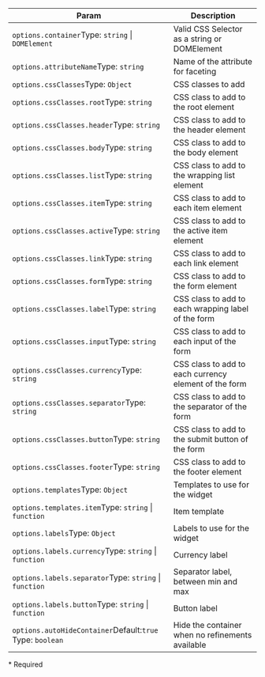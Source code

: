 | Param | Description |
| --- | --- |
| <span class='attr-required'>`options.container`</span><span class="attr-infos">Type: <code>string</code> &#124; <code>DOMElement</code></span> | Valid CSS Selector as a string or DOMElement |
| <span class='attr-required'>`options.attributeName`</span><span class="attr-infos">Type: <code>string</code></span> | Name of the attribute for faceting |
| <span class='attr-optional'>`options.cssClasses`</span><span class="attr-infos">Type: <code>Object</code></span> | CSS classes to add |
| <span class='attr-optional'>`options.cssClasses.root`</span><span class="attr-infos">Type: <code>string</code></span> | CSS class to add to the root element |
| <span class='attr-optional'>`options.cssClasses.header`</span><span class="attr-infos">Type: <code>string</code></span> | CSS class to add to the header element |
| <span class='attr-optional'>`options.cssClasses.body`</span><span class="attr-infos">Type: <code>string</code></span> | CSS class to add to the body element |
| <span class='attr-optional'>`options.cssClasses.list`</span><span class="attr-infos">Type: <code>string</code></span> | CSS class to add to the wrapping list element |
| <span class='attr-optional'>`options.cssClasses.item`</span><span class="attr-infos">Type: <code>string</code></span> | CSS class to add to each item element |
| <span class='attr-optional'>`options.cssClasses.active`</span><span class="attr-infos">Type: <code>string</code></span> | CSS class to add to the active item element |
| <span class='attr-optional'>`options.cssClasses.link`</span><span class="attr-infos">Type: <code>string</code></span> | CSS class to add to each link element |
| <span class='attr-optional'>`options.cssClasses.form`</span><span class="attr-infos">Type: <code>string</code></span> | CSS class to add to the form element |
| <span class='attr-optional'>`options.cssClasses.label`</span><span class="attr-infos">Type: <code>string</code></span> | CSS class to add to each wrapping label of the form |
| <span class='attr-optional'>`options.cssClasses.input`</span><span class="attr-infos">Type: <code>string</code></span> | CSS class to add to each input of the form |
| <span class='attr-optional'>`options.cssClasses.currency`</span><span class="attr-infos">Type: <code>string</code></span> | CSS class to add to each currency element of the form |
| <span class='attr-optional'>`options.cssClasses.separator`</span><span class="attr-infos">Type: <code>string</code></span> | CSS class to add to the separator of the form |
| <span class='attr-optional'>`options.cssClasses.button`</span><span class="attr-infos">Type: <code>string</code></span> | CSS class to add to the submit button of the form |
| <span class='attr-optional'>`options.cssClasses.footer`</span><span class="attr-infos">Type: <code>string</code></span> | CSS class to add to the footer element |
| <span class='attr-optional'>`options.templates`</span><span class="attr-infos">Type: <code>Object</code></span> | Templates to use for the widget |
| <span class='attr-optional'>`options.templates.item`</span><span class="attr-infos">Type: <code>string</code> &#124; <code>function</code></span> | Item template |
| <span class='attr-optional'>`options.labels`</span><span class="attr-infos">Type: <code>Object</code></span> | Labels to use for the widget |
| <span class='attr-optional'>`options.labels.currency`</span><span class="attr-infos">Type: <code>string</code> &#124; <code>function</code></span> | Currency label |
| <span class='attr-optional'>`options.labels.separator`</span><span class="attr-infos">Type: <code>string</code> &#124; <code>function</code></span> | Separator label, between min and max |
| <span class='attr-optional'>`options.labels.button`</span><span class="attr-infos">Type: <code>string</code> &#124; <code>function</code></span> | Button label |
| <span class='attr-optional'>`options.autoHideContainer`</span><span class="attr-infos">Default:<code class="attr-default">true</code><br />Type: <code>boolean</code></span> | Hide the container when no refinements available |

<p class="attr-legend">* <span>Required</span></p>
